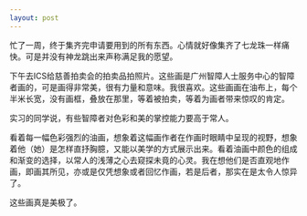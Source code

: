 ```yaml
---
layout: post
---
```

忙了一周，终于集齐完申请要用到的所有东西。心情就好像集齐了七龙珠一样痛快。可是并没有神龙跳出来声称满足我的愿望。

下午去ICS给慈善拍卖会的拍卖品拍照片。这些画是广州智障人士服务中心的智障者画的，可是画得非常美，很有力量和意味。我很喜欢。这些画画在油布上，每个半米长宽，没有画框，叠放在那里，等着被拍卖，等着为画者带来惊叹的肯定。

实习的同学说，有些智障者对色彩和美的掌控能力要高于常人。

看着每一幅色彩强烈的油画，想象着这幅画作者在作画时眼睛中呈现的视野，想象着他（她）是怎样直抒胸臆，又能以美学的方式展示出来。看着油画中颜色的组成和渐变的选择，以常人的浅薄之心去窥探未竟的心灵。我在想他们是否直观地作画，即画其所见，亦或是仅凭想象或者回忆作画，若是后者，那实在是太令人惊异了。

这些画真是美极了。